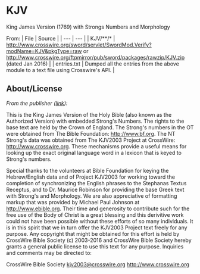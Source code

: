 # KJV

King James Version (1769) with Strongs Numbers and Morphology

From:
| File | Source |
| --- | --- |
| KJV/\*\*/\* | http://www.crosswire.org/sword/servlet/SwordMod.Verify?modName=KJV&pkgType=raw or http://www.crosswire.org/ftpmirror/pub/sword/packages/rawzip/KJV.zip (dated Jan 2016) |
| entries.txt | Dumped all the entries from the above module to a text file using Crosswire's API. |

## About/License

*From the publisher ([link](http://www.crosswire.org/sword/modules/ModInfo.jsp?modName=KJV)):*

This is the King James Version of the Holy Bible (also known as the Authorized Version) with embedded Strong's Numbers. The rights to the base text are held by the Crown of England. The Strong's numbers in the OT were obtained from The Bible Foundation: http://www.bf.org. The NT Strong's data was obtained from The KJV2003 Project at CrossWire: http://www.crosswire.org. These mechanisms provide a useful means for looking up the exact original language word in a lexicon that is keyed to Strong's numbers.

Special thanks to the volunteers at Bible Foundation for keying the Hebrew/English data and of Project KJV2003 for working toward the completion of synchronizing the English phrases to the Stephanas Textus Receptus, and to Dr. Maurice Robinson for providing the base Greek text with Strong's and Morphology. We are also appreciative of formatting markup that was provided by Michael Paul Johnson at http://www.ebible.org. Their time and generosity to contribute such for the free use of the Body of Christ is a great blessing and this derivitive work could not have been possible without these efforts of so many individuals. It is in this spirit that we in turn offer the KJV2003 Project text freely for any purpose. Any copyright that might be obtained for this effort is held by CrossWire Bible Society (c) 2003-2016 and CrossWire Bible Society hereby grants a general public license to use this text for any purpose.
Inquiries and comments may be directed to:

CrossWire Bible Society
kjv2003@crosswire.org
http://www.crosswire.org